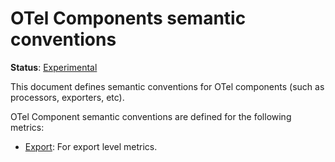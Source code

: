 # OTel Components semantic conventions

**Status**: [Experimental][DocumentStatus]

This document defines semantic conventions for OTel components (such as processors, exporters, etc).

OTel Component semantic conventions are defined for the following metrics:

* [Export](export-metrics.md): For export level metrics.

[DocumentStatus]: https://github.com/open-telemetry/opentelemetry-specification/blob/v1.22.0/specification/document-status.md
